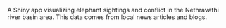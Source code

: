 A Shiny app visualizing elephant sightings and conflict in the Nethravathi river basin area. This data comes from local news articles and blogs.
